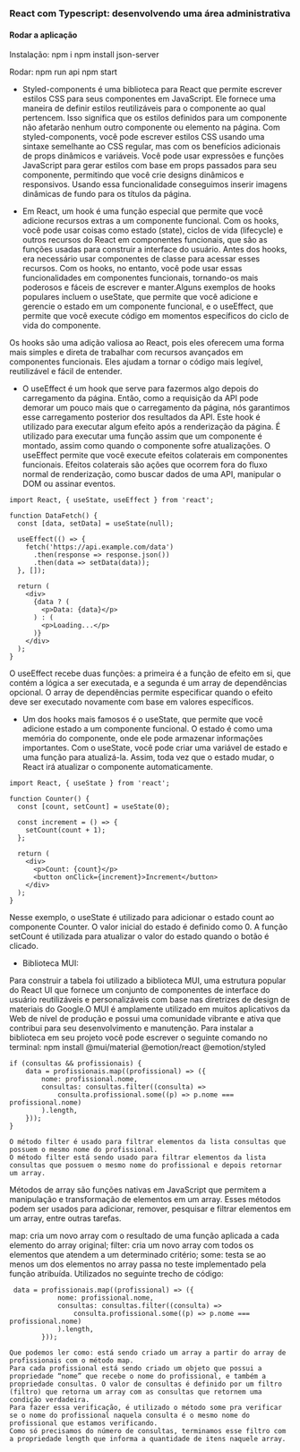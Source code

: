 <h3>React com Typescript: desenvolvendo uma área administrativa</h3>
<h4>Rodar a aplicação</h4>
Instalação: 
npm i
npm install json-server

Rodar: 
npm run api
npm start

- Styled-components é uma biblioteca para React que permite escrever estilos CSS para seus componentes em JavaScript. Ele fornece uma maneira de definir estilos reutilizáveis para o componente ao qual pertencem. Isso significa que os estilos definidos para um componente não afetarão nenhum outro componente ou elemento na página.
Com styled-components, você pode escrever estilos CSS usando uma sintaxe semelhante ao CSS regular, mas com os benefícios adicionais de props dinâmicos e variáveis. Você pode usar expressões e funções JavaScript para gerar estilos com base em props passados para seu componente, permitindo que você crie designs dinâmicos e responsivos. Usando essa funcionalidade conseguimos inserir imagens dinâmicas de fundo para os títulos da página.

- Em React, um hook é uma função especial que permite que você adicione recursos extras a um componente funcional. Com os hooks, você pode usar coisas como estado (state), ciclos de vida (lifecycle) e outros recursos do React em componentes funcionais, que são as funções usadas para construir a interface do usuário. Antes dos hooks, era necessário usar componentes de classe para acessar esses recursos. Com os hooks, no entanto, você pode usar essas funcionalidades em componentes funcionais, tornando-os mais poderosos e fáceis de escrever e manter.Alguns exemplos de hooks populares incluem o useState, que permite que você adicione e gerencie o estado em um componente funcional, e o useEffect, que permite que você execute código em momentos específicos do ciclo de vida do componente.

Os hooks são uma adição valiosa ao React, pois eles oferecem uma forma mais simples e direta de trabalhar com recursos avançados em componentes funcionais. Eles ajudam a tornar o código mais legível, reutilizável e fácil de entender.
- O useEffect é um hook que serve para fazermos algo depois do carregamento da página. Então, como a requisição da API pode demorar um pouco mais que o carregamento da página, nós garantimos esse carregamento posterior dos resultados da API. Este hook é utilizado para executar algum efeito após a renderização da página. É utilizado para executar uma função assim que um componente é montado, assim como quando o componente sofre atualizações. O useEffect permite que você execute efeitos colaterais em componentes funcionais. Efeitos colaterais são ações que ocorrem fora do fluxo normal de renderização, como buscar dados de uma API, manipular o DOM ou assinar eventos.
```
import React, { useState, useEffect } from 'react';

function DataFetch() {
  const [data, setData] = useState(null);

  useEffect(() => {
    fetch('https://api.example.com/data')
      .then(response => response.json())
      .then(data => setData(data));
  }, []);

  return (
    <div>
      {data ? (
        <p>Data: {data}</p>
      ) : (
        <p>Loading...</p>
      )}
    </div>
  );
}
```

O useEffect recebe duas funções: a primeira é a função de efeito em si, que contém a lógica a ser executada, e a segunda é um array de dependências opcional. O array de dependências permite especificar quando o efeito deve ser executado novamente com base em valores específicos.

- Um dos hooks mais famosos é o useState, que permite que você adicione estado a um componente funcional. O estado é como uma memória do componente, onde ele pode armazenar informações importantes. Com o useState, você pode criar uma variável de estado e uma função para atualizá-la. Assim, toda vez que o estado mudar, o React irá atualizar o componente automaticamente.
```
import React, { useState } from 'react';

function Counter() {
  const [count, setCount] = useState(0);

  const increment = () => {
    setCount(count + 1);
  };

  return (
    <div>
      <p>Count: {count}</p>
      <button onClick={increment}>Increment</button>
    </div>
  );
}
```
Nesse exemplo, o useState é utilizado para adicionar o estado count ao componente Counter. O valor inicial do estado é definido como 0. A função setCount é utilizada para atualizar o valor do estado quando o botão é clicado.

* Biblioteca MUI:


Para construir a tabela foi utilizado a biblioteca MUI, uma estrutura popular do React UI que fornece um conjunto de componentes de interface do usuário reutilizáveis e personalizáveis com base nas diretrizes de design de materiais do Google.O MUI é amplamente utilizado em muitos aplicativos da Web de nível de produção e possui uma comunidade vibrante e ativa que contribui para seu desenvolvimento e manutenção. Para instalar a biblioteca em seu projeto você pode escrever o seguinte comando no terminal:
npm install @mui/material @emotion/react @emotion/styled

```
if (consultas && profissionais) {
    data = profissionais.map((profissional) => ({
        nome: profissional.nome,
        consultas: consultas.filter((consulta) =>
            consulta.profissional.some((p) => p.nome === profissional.nome)
        ).length,
    }));
}

O método filter é usado para filtrar elementos da lista consultas que possuem o mesmo nome do profissional.
O método filter está sendo usado para filtrar elementos da lista consultas que possuem o mesmo nome do profissional e depois retornar um array.
```

Métodos de array são funções nativas em JavaScript que permitem a manipulação e transformação de elementos em um array. Esses métodos podem ser usados para adicionar, remover, pesquisar e filtrar elementos em um array, entre outras tarefas.

map: cria um novo array com o resultado de uma função aplicada a cada elemento do array original;
filter: cria um novo array com todos os elementos que atendem a um determinado critério;
some: testa se ao menos um dos elementos no array passa no teste implementado pela função atribuída.
Utilizados no seguinte trecho de código:
```
 data = profissionais.map((profissional) => ({
            nome: profissional.nome,
            consultas: consultas.filter((consulta) =>
                consulta.profissional.some((p) => p.nome === profissional.nome)
            ).length,
        }));

Que podemos ler como: está sendo criado um array a partir do array de profissionais com o método map.
Para cada profissional está sendo criado um objeto que possui a propriedade “nome” que recebe o nome do profissional, e também a propriedade consultas. O valor de consultas é definido por um filtro (filtro) que retorna um array com as consultas que retornem uma condição verdadeira.
Para fazer essa verificação, é utilizado o método some pra verificar se o nome do profissional naquela consulta é o mesmo nome do profissional que estamos verificando.
Como só precisamos do número de consultas, terminamos esse filtro com a propriedade length que informa a quantidade de itens naquele array.
```
